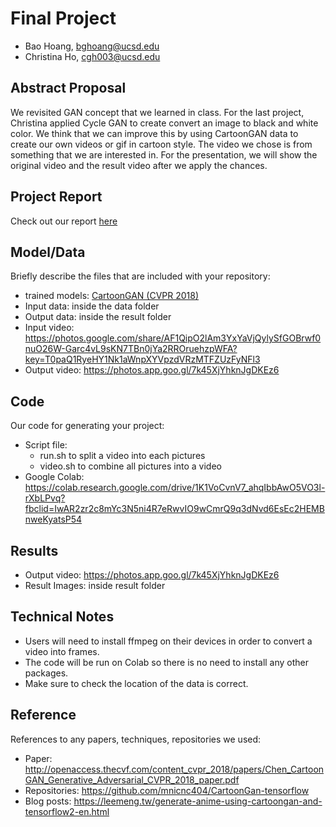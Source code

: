 # Final Project

- Bao Hoang, bghoang@ucsd.edu
- Christina Ho, cgh003@ucsd.edu

## Abstract Proposal

We revisited GAN concept that we learned in class. For the last project, Christina applied Cycle GAN to create convert an image to black and white color. We think that we can improve this by using CartoonGAN data to create our own videos or gif in cartoon style. The video we chose is from something that we are interested in. For the presentation, we will show the original video and the result video after we apply the chances.

## Project Report

Check out our report [here](https://docs.google.com/document/d/1D8AJgdcwLGdO_kYwHW0fsYsd_ovtDYRDgn7zMnhWW9k/edit?usp=sharing)

## Model/Data

Briefly describe the files that are included with your repository:

- trained models: [CartoonGAN (CVPR 2018)](http://openaccess.thecvf.com/content_cvpr_2018/papers/Chen_CartoonGAN_Generative_Adversarial_CVPR_2018_paper.pdf)
- Input data: inside the data folder
- Output data: inside the result folder
- Input video: https://photos.google.com/share/AF1QipO2lAm3YxYaVjQylySfGOBrwf0nuO26W-Garc4vL9sKN7TBn0jYa2RROruehzpWFA?key=T0paQ1RyeHY1Nk1aWnpXYVpzdVRzMTFZUzFyNFl3
- Output video: https://photos.app.goo.gl/7k45XjYhknJgDKEz6

## Code

Our code for generating your project:

- Script file:
  - run.sh to split a video into each pictures
  - video.sh to combine all pictures into a video
- Google Colab: https://colab.research.google.com/drive/1K1VoCvnV7_ahqIbbAwO5VO3l-rXbLPvq?fbclid=IwAR2zr2c8mYc3N5ni4R7eRwvIO9wCmrQ9q3dNvd6EsEc2HEMBnweKyatsP54

## Results

- Output video: https://photos.app.goo.gl/7k45XjYhknJgDKEz6
- Result Images: inside result folder

## Technical Notes

- Users will need to install ffmpeg on their devices in order to convert a video into frames.
- The code will be run on Colab so there is no need to install any other packages.
- Make sure to check the location of the data is correct.

## Reference

References to any papers, techniques, repositories we used:

- Paper: http://openaccess.thecvf.com/content_cvpr_2018/papers/Chen_CartoonGAN_Generative_Adversarial_CVPR_2018_paper.pdf
- Repositories: https://github.com/mnicnc404/CartoonGan-tensorflow
- Blog posts: https://leemeng.tw/generate-anime-using-cartoongan-and-tensorflow2-en.html
